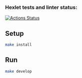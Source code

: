 ### Hexlet tests and linter status:
[![Actions Status](https://github.com/nokrepilov/frontend-project-11/actions/workflows/hexlet-check.yml/badge.svg)](https://github.com/nokrepilov/frontend-project-11/actions)

## Setup

```sh
make install
```

## Run

```sh
make develop